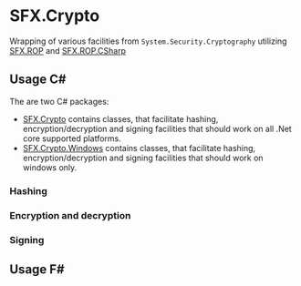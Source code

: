 # SFX.Crypto
Wrapping of various facilities from ```System.Security.Cryptography``` utilizing [SFX.ROP](https://www.nuget.org/packages/SFX.ROP/) and [SFX.ROP.CSharp](https://www.nuget.org/packages/SFX.ROP.CSharp/)

## Usage C#

The are two C# packages:

* [SFX.Crypto](https://www.nuget.org/packages/SFX.Crypto/) contains classes, that facilitate hashing, encryption/decryption and signing facilities that should work on all .Net core supported platforms.
* [SFX.Crypto.Windows](https://www.nuget.org/packages/SFX.Crypto.Windows/) contains classes, that facilitate hashing, encryption/decryption and signing facilities that should work on windows only.

### Hashing

### Encryption and decryption

### Signing

## Usage F#
